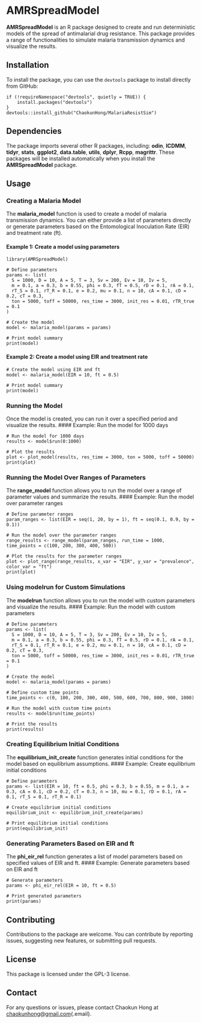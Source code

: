 # AMRSpreadModel

**AMRSpreadModel** is an R package designed to create and run deterministic models of the spread of antimalarial drug resistance. This package provides a range of functionalities to simulate malaria transmission dynamics and visualize the results.

## Installation

To install the package, you can use the `devtools` package to install directly from GitHub:

```{r}
if (!requireNamespace("devtools", quietly = TRUE)) {
    install.packages("devtools")
}
devtools::install_github("ChaokunHong/MalariaResistSim")
```

## Dependencies

The package imports several other R packages, including: **odin**, **ICDMM**, **tidyr**, **stats**, **ggplot2**, **data.table**, **utils**, **dplyr**, **Rcpp**, **magrittr**. These packages will be installed automatically when you install the **AMRSpreadModel** package.

## Usage

### Creating a Malaria Model

The **malaria_model** function is used to create a model of malaria transmission dynamics. You can either provide a list of parameters directly or generate parameters based on the Entomological Inoculation Rate (EIR) and treatment rate (ft).

#### Example 1: Create a model using parameters

```{r}
library(AMRSpreadModel)

# Define parameters
params <- list(
  S = 1000, D = 10, A = 5, T = 3, Sv = 200, Ev = 10, Iv = 5,
  m = 0.1, a = 0.3, b = 0.55, phi = 0.3, fT = 0.5, rD = 0.1, rA = 0.1,
  rT_S = 0.1, rT_R = 0.1, e = 0.2, mu = 0.1, n = 10, cA = 0.1, cD = 0.2, cT = 0.3,
  ton = 5000, toff = 50000, res_time = 3000, init_res = 0.01, rTR_true = 0.1
)

# Create the model
model <- malaria_model(params = params)

# Print model summary
print(model)
```

#### Example 2: Create a model using EIR and treatment rate

```{r}
# Create the model using EIR and ft
model <- malaria_model(EIR = 10, ft = 0.5)

# Print model summary
print(model)
```

### Running the Model

Once the model is created, you can run it over a specified period and visualize the results. \#### Example: Run the model for 1000 days

```{r}
# Run the model for 1000 days
results <- model$run(0:1000)

# Plot the results
plot <- plot_model(results, res_time = 3000, ton = 5000, toff = 50000)
print(plot)
```

### Running the Model Over Ranges of Parameters

The **range_model** function allows you to run the model over a range of parameter values and summarize the results. \#### Example: Run the model over parameter ranges

```{r}
# Define parameter ranges
param_ranges <- list(EIR = seq(1, 20, by = 1), ft = seq(0.1, 0.9, by = 0.1))

# Run the model over the parameter ranges
range_results <- range_model(param_ranges, run_time = 1000, time_points = c(100, 200, 300, 400, 500))

# Plot the results for the parameter ranges
plot <- plot_range(range_results, x_var = "EIR", y_var = "prevalence", color_var = "ft")
print(plot)
```

### Using **modelrun** for Custom Simulations

The **modelrun** function allows you to run the model with custom parameters and visualize the results. \#### Example: Run the model with custom parameters

```{r}
# Define parameters
params <- list(
  S = 1000, D = 10, A = 5, T = 3, Sv = 200, Ev = 10, Iv = 5,
  m = 0.1, a = 0.3, b = 0.55, phi = 0.3, fT = 0.5, rD = 0.1, rA = 0.1,
  rT_S = 0.1, rT_R = 0.1, e = 0.2, mu = 0.1, n = 10, cA = 0.1, cD = 0.2, cT = 0.3,
  ton = 5000, toff = 50000, res_time = 3000, init_res = 0.01, rTR_true = 0.1
)

# Create the model
model <- malaria_model(params = params)

# Define custom time points
time_points <- c(0, 100, 200, 300, 400, 500, 600, 700, 800, 900, 1000)

# Run the model with custom time points
results <- model$run(time_points)

# Print the results
print(results)
```

### Creating Equilibrium Initial Conditions

The **equilibrium_init_create** function generates initial conditions for the model based on equilibrium assumptions. \#### Example: Create equilibrium initial conditions

```{r}
# Define parameters
params <- list(EIR = 10, ft = 0.5, phi = 0.3, b = 0.55, m = 0.1, a = 0.3, cA = 0.1, cD = 0.2, cT = 0.3, n = 10, mu = 0.1, rD = 0.1, rA = 0.1, rT_S = 0.1, rT_R = 0.1)

# Create equilibrium initial conditions
equilibrium_init <- equilibrium_init_create(params)

# Print equilibrium initial conditions
print(equilibrium_init)
```

### Generating Parameters Based on EIR and ft

The **phi_eir_rel** function generates a list of model parameters based on specified values of EIR and ft. \#### Example: Generate parameters based on EIR and ft

```{r}
# Generate parameters
params <- phi_eir_rel(EIR = 10, ft = 0.5)

# Print generated parameters
print(params)
```

## Contributing

Contributions to the package are welcome. You can contribute by reporting issues, suggesting new features, or submitting pull requests.

## License

This package is licensed under the GPL-3 license.

## Contact

For any questions or issues, please contact Chaokun Hong at [chaokunhong\@gmail.com](mailto:chaokunhong@gmail.com){.email}.
